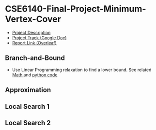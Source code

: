 # CSE6140-Final-Project-Minimum-Vertex-Cover

* [Project Description](https://github.com/sliao7/CSE6140-Final-Project-Minimum-Vertex-Cover/blob/main/ProjectDescription.pdf) 
* [Project Track (Google Doc)](https://docs.google.com/document/d/1JsIHct9oHIeVAoM40PQAYM0Gm56RJXrTna-X_DkEBg4/edit?usp=sharing)
* [Report Link (Overleaf)](https://www.overleaf.com/6949346528jtzqvdvtbthy)


## Branch-and-Bound 
* Use Linear Programming relaxation to find a lower bound. See related [ Math ](https://github.com/sliao7/CSE6140-Final-Project-Minimum-Vertex-Cover/blob/main/References/Linear%20Programming.pdf) and [ python code](https://realpython.com/linear-programming-python/)

## Approximation 

## Local Search 1

## Local Search 2
